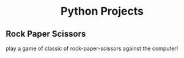 <h1 align="center" id="title">Python Projects</h1>

<h2>Rock Paper Scissors </h2>

<p id="description">play a game of classic of rock-paper-scissors against the computer!

</p>

<h1></h1>


